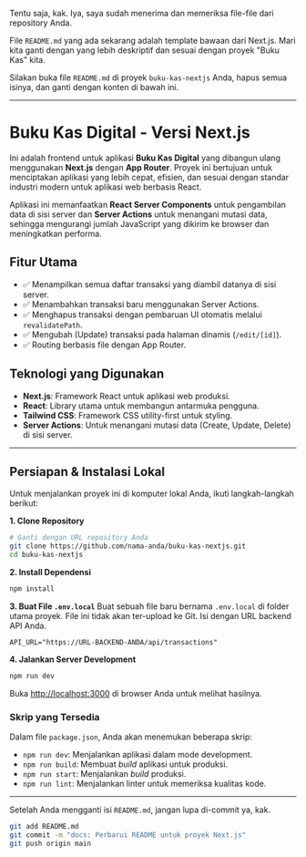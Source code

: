 Tentu saja, kak. Iya, saya sudah menerima dan memeriksa file-file dari repository Anda.

File `README.md` yang ada sekarang adalah template bawaan dari Next.js. Mari kita ganti dengan yang lebih deskriptif dan sesuai dengan proyek "Buku Kas" kita.

Silakan buka file `README.md` di proyek `buku-kas-nextjs` Anda, hapus semua isinya, dan ganti dengan konten di bawah ini.

-----

# Buku Kas Digital - Versi Next.js

Ini adalah frontend untuk aplikasi **Buku Kas Digital** yang dibangun ulang menggunakan **Next.js** dengan **App Router**. Proyek ini bertujuan untuk menciptakan aplikasi yang lebih cepat, efisien, dan sesuai dengan standar industri modern untuk aplikasi web berbasis React.

Aplikasi ini memanfaatkan **React Server Components** untuk pengambilan data di sisi server dan **Server Actions** untuk menangani mutasi data, sehingga mengurangi jumlah JavaScript yang dikirim ke browser dan meningkatkan performa.

## Fitur Utama

  - ✅ Menampilkan semua daftar transaksi yang diambil datanya di sisi server.
  - ✅ Menambahkan transaksi baru menggunakan Server Actions.
  - ✅ Menghapus transaksi dengan pembaruan UI otomatis melalui `revalidatePath`.
  - ✅ Mengubah (Update) transaksi pada halaman dinamis (`/edit/[id]`).
  - ✅ Routing berbasis file dengan App Router.

## Teknologi yang Digunakan

  - **Next.js**: Framework React untuk aplikasi web produksi.
  - **React**: Library utama untuk membangun antarmuka pengguna.
  - **Tailwind CSS**: Framework CSS utility-first untuk styling.
  - **Server Actions**: Untuk menangani mutasi data (Create, Update, Delete) di sisi server.

-----

## Persiapan & Instalasi Lokal

Untuk menjalankan proyek ini di komputer lokal Anda, ikuti langkah-langkah berikut:

**1. Clone Repository**

```bash
# Ganti dengan URL repository Anda
git clone https://github.com/nama-anda/buku-kas-nextjs.git
cd buku-kas-nextjs
```

**2. Install Dependensi**

```bash
npm install
```

**3. Buat File `.env.local`**
Buat sebuah file baru bernama `.env.local` di folder utama proyek. File ini tidak akan ter-upload ke Git. Isi dengan URL backend API Anda.

```
API_URL="https://URL-BACKEND-ANDA/api/transactions"
```

**4. Jalankan Server Development**

```bash
npm run dev
```

Buka [http://localhost:3000](https://www.google.com/search?q=http://localhost:3000) di browser Anda untuk melihat hasilnya.

### Skrip yang Tersedia

Dalam file `package.json`, Anda akan menemukan beberapa skrip:

  - `npm run dev`: Menjalankan aplikasi dalam mode development.
  - `npm run build`: Membuat *build* aplikasi untuk produksi.
  - `npm run start`: Menjalankan *build* produksi.
  - `npm run lint`: Menjalankan linter untuk memeriksa kualitas kode.

-----

Setelah Anda mengganti isi `README.md`, jangan lupa di-commit ya, kak.

```bash
git add README.md
git commit -m "docs: Perbarui README untuk proyek Next.js"
git push origin main
```